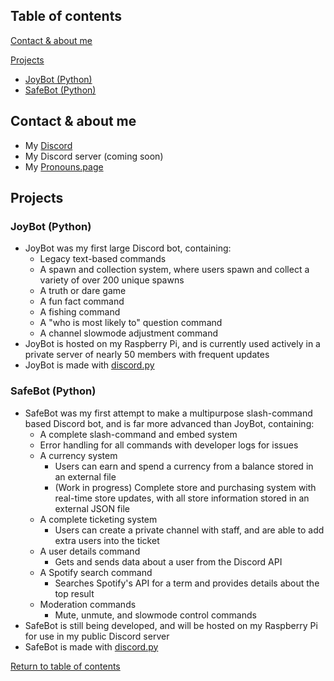 ## Table of contents
[Contact & about me](https://github.com/hi-joy-nz/hi-joy-nz/blob/main/README.md#contact--about-me)

[Projects](https://github.com/hi-joy-nz/hi-joy-nz/blob/main/README.md#projects)
- [JoyBot (Python)](https://github.com/hi-joy-nz/hi-joy-nz/blob/main/README.md#joybot-python)
- [SafeBot (Python)](https://github.com/hi-joy-nz/hi-joy-nz/blob/main/README.md#safebot-python)


## Contact & about me
- My [Discord](https://discord.com/users/524064761525305344)
- My Discord server (coming soon)
- My [Pronouns.page](https://en.pronouns.page/@hi.joy)

## Projects
### JoyBot (Python)
- JoyBot was my first large Discord bot, containing:
  - Legacy text-based commands
  - A spawn and collection system, where users spawn and collect a variety of over 200 unique spawns 
  - A truth or dare game
  - A fun fact command
  - A fishing command
  - A "who is most likely to" question command
  - A channel slowmode adjustment command
- JoyBot is hosted on my Raspberry Pi, and is currently used actively in a private server of nearly 50 members with frequent updates
- JoyBot is made with [discord.py](https://discordpy.readthedocs.io/en/stable/)

### SafeBot (Python)
- SafeBot was my first attempt to make a multipurpose slash-command based Discord bot, and is far more advanced than JoyBot, containing:
  - A complete slash-command and embed system
  - Error handling for all commands with developer logs for issues
  - A currency system
    - Users can earn and spend a currency from a balance stored in an external file
    - (Work in progress) Complete store and purchasing system with real-time store updates, with all store information stored in an external JSON file
  - A complete ticketing system
    - Users can create a private channel with staff, and are able to add extra users into the ticket
  - A user details command
    - Gets and sends data about a user from the Discord API
  - A Spotify search command
    - Searches Spotify's API for a term and provides details about the top result
  - Moderation commands
    - Mute, unmute, and slowmode control commands
- SafeBot is still being developed, and will be hosted on my Raspberry Pi for use in my public Discord server
- SafeBot is made with [discord.py](https://discordpy.readthedocs.io/en/stable/)


[Return to table of contents](https://github.com/hi-joy-nz/hi-joy-nz/blob/main/README.md#table-of-contents)
